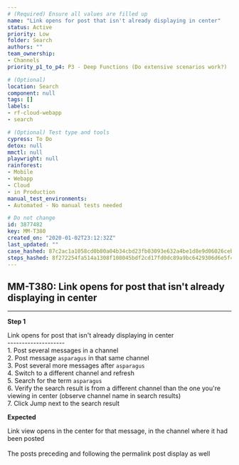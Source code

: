 ```yaml
---
# (Required) Ensure all values are filled up
name: "Link opens for post that isn't already displaying in center"
status: Active
priority: Low
folder: Search
authors: ""
team_ownership: 
- Channels
priority_p1_to_p4: P3 - Deep Functions (Do extensive scenarios work?)

# (Optional)
location: Search
component: null
tags: []
labels: 
- rf-cloud-webapp
- search

# (Optional) Test type and tools
cypress: To Do
detox: null
mmctl: null
playwright: null
rainforest: 
- Mobile
- Webapp
- Cloud
- in Production
manual_test_environments: 
- Automated - No manual tests needed

# Do not change
id: 3877482
key: MM-T380
created_on: "2020-01-02T23:12:32Z"
last_updated: ""
case_hashed: 87c2ac1a1058cd0b80a04b34cbd23fb03093e632a4be1d8e9d06026ceb0b44858280e15c3e2c7b32350aef8b8e080235
steps_hashed: 8f272254fa514a1308f108045bdf2cd17fd0dc89a9bc6429306d6e5f46615d72183fd1264d3aaf92da6a49a0990858aa
---
```


<!-- (Auto-generated) Based on frontmatter's "key" and "name" -->

## MM-T380: Link opens for post that isn't already displaying in center

---

**Step 1**

Link opens for post that isn't already displaying in center\
\--------------------\
1\. Post several messages in a channel\
2\. Post message `asparagus` in that same channel\
3\. Post several more messages after `asparagus`\
4\. Switch to a different channel and refresh\
5\. Search for the term `asparagus`\
6\. Verify the search result is from a different channel than the one you're viewing in center (observe channel name in search results)\
7\. Click Jump next to the search result

**Expected**

Link view opens in the center for that message, in the channel where it had been posted\
\
The posts preceding and following the permalink post display as well
